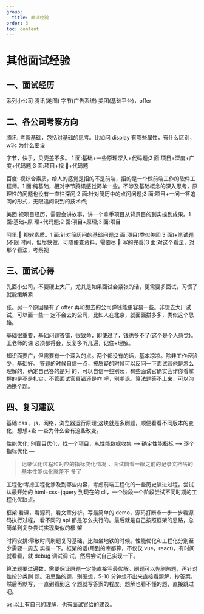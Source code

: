 ```yaml
---
group:
  title: 面试经验
order: 3
toc: content
---
```


# 其他面试经验

## 一、面试经历

系列小公司
腾讯(地图)
字节(广告系统)
美团(基础平台)，offer

## 二、各公司考察方向

腾讯: 考察基础，包括对基础的思考。比如问 display 有哪些属性，有什么区别，w3c 为什么要设

字节，快手，⻉壳差不多。 1 面:基础+一些原理深入+代码题;2 面:项目+深度+广度+代码题;3 面:项目+视 􏰁+代码题

百度: 视综合素质，给人的感觉是招的不是前端，招的是一个做前端工作的软件工程师。1 面:纯基础，相对字节腾讯感觉简单一些。不涉及基础概念的深入思考，原理性的问题也没有一直往深问;2 面:针对简历中的点问问题;3 面:项目+一问一答追问的形式，无限追问说到的技术点;

美团:视项目经历，需要会讲故事，讲一个拿手项目从背景目的到实操到成果。1 面:基础+原
理+代码题;2 面:项目+原理;3 面:项目

阿里:􏰀 视软素质。1 面:针对简历问的基础问题;2 面:项目(类似美团 3 面)+笔试题(不限
时间，但尽快做，可随便查资料，需要尽 􏰂 写的完善)3 面:对这个看法，对那个看法，考察视

## 三、面试心得

先面小公司，不要硬上大厂，尤其是如果面试会紧张的话，更需要多面试，习惯了就能缓解紧

张。另一个原因是有了 offer 再和想去的公司弹钱能更容易一些。非想去大厂试试，可以面一些一
定不会去的公司，比如人在北京，就面面拼多多，类似这个思路。

基础很重要，基础问题答错，很致命，即使过了，钱也多不了(这个是个人感觉)。王老师的课
必须都得会，反复多听几遍，记住+理解。

知识面要广，但需要有一个深入的点。两个都没有的话，基本凉凉。除非工作经验少，基础好。
答题的时候自信一点，被质疑的时候可以反问一下面试官他是怎么理解的，确定自己答的是对
的，可以自信一些别怂，有些面试官确实会诈你看掌握的是不是扎实。不管面试官真错还是咋
呼，别嘲讽。算法题答不上来，可以沟通换个题。

## 四、复习建议

基础:css ，js，网络，浏览器运行原理;这块就是多刷题，顺便看看不同版本的变化，想想+查
一查为什么会有这些改变。

性能优化: 别盲目优化，找一个项目，从性能数据收集 —> 确定性能指标 —> 逐个指标优化 —

> 记录优化过程和对应的指标变化情况 ，面试前看一眼之前的记录文档啥的基本性能优化就差不
> 多了

工程化:考虑工程化涉及到哪些内容，考虑前端工程化的一些历史演进过程。尝试从最开始的
html+css+jquery 到现在的 cli，一个阶段一个阶段尝试不同时期的工程化优缺点。

框架:看课，看源码，看文章分析。写最简单的 demo，源码打断点一步一步看源码执行过程，
看不同的 api 都是怎么执行的。最后就是自己按照框架的思路，总简单到复杂尝试实现类似的框
架

时间安排:零散时间刷题复习基础，比如坐地铁的时候。性能优化和工程化分别至少需要一周去
实操一下。框架的话(用到的库都算，不仅仅 vue，react)，有时间就看看，就 debug 调试调
试，然后尝试自己实现一下。

算法题要过遍数，需要保证原题一定能直接写最优解。刷题可以先刷热题，再针对性按分类刷
题。没思路的题，别硬想，5-10 分钟想不出来直接看题解，抄答案，然后再默写，一直到看到这
个题就写答案的程度。题解也看不懂的题，直接跳过吧。

ps:以上有自己的理解，也有面试官给的建议。
